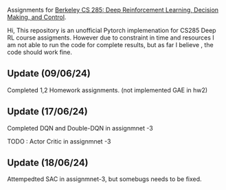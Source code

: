 Assignments for [Berkeley CS 285: Deep Reinforcement Learning, Decision Making, and Control](http://rail.eecs.berkeley.edu/deeprlcourse/).

Hi, This repository is an unofficial Pytorch implemenation for CS285 Deep RL course assigments. However due to constraint in time and resources I am not able to run the code for complete results, but as far I believe , the code should work fine.

## Update (09/06/24)
Completed 1,2 Homework assignments. (not implemented GAE in hw2)

## Update (17/06/24)
Completed DQN and Double-DQN in assignmnet -3 

TODO : Actor Critic in assignmnet -3

## Update (18/06/24)
Attempedted SAC in assignmnet-3, but somebugs needs to be fixed.
